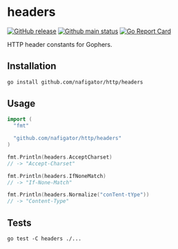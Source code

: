 # headers

[![GitHub release][Release img]][Release src] [![Github main status][Github main status badge]][Github main status src] [![Go Report Card][Go Report Card src]][Go Report Card badge]

HTTP header constants for Gophers.

## Installation

```sh
go install github.com/nafigator/http/headers
```

## Usage

```go
import (
  "fmt"

  "github.com/nafigator/http/headers"
)

fmt.Println(headers.AcceptCharset)
// -> "Accept-Charset"

fmt.Println(headers.IfNoneMatch)
// -> "If-None-Match"

fmt.Println(headers.Normalize("conTent-tYpe"))
// -> "Content-Type"
```

## Tests
```shell
go test -C headers ./...
```


[Release img]: https://img.shields.io/badge/release-1.0.0-green.svg
[Release src]: https://github.com/nafigator/http/headers
[Github main status src]: https://github.com/nafigator/http/tree/main/headers
[Github main status badge]: https://github.com/nafigator/http/actions/workflows/go.yml/badge.svg?branch=feat
[Go Report Card src]: https://goreportcard.com/badge/github.com/nafigator/http/headers
[Go Report Card badge]: https://goreportcard.com/report/github.com/nafigator/http/headers

